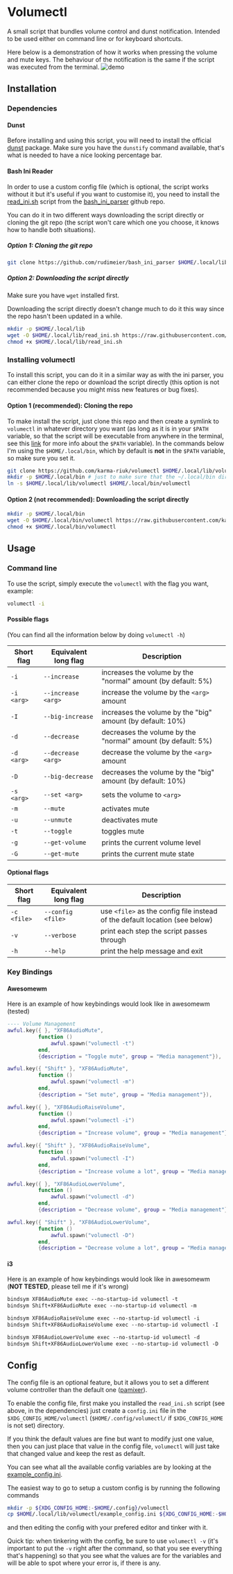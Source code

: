 # Volumectl
A small script that bundles volume control and dunst notification. Intended to be used either on command line or for keyboard shortcuts.

Here below is a demonstration of how it works when pressing the volume and mute
keys. The behaviour of the notification is the same if the script was executed
from the terminal.
![demo](./volumectl_demo.gif)

## Installation

### Dependencies

#### Dunst
Before installing and using this script, you will need to install the official 
[dunst](https://wiki.archlinux.org/title/Dunst) package.
Make sure you have the `dunstify` command available, that's what is needed to
have a nice looking percentage bar.

#### Bash Ini Reader

In order to use a custom config file (which is optional, the script works
without it but it's useful if you want to customise it), you need to install the
[read_ini.sh](https://raw.githubusercontent.com/rudimeier/bash_ini_parser/master/read_ini.sh)
script from the [bash_ini_parser](https://github.com/rudimeier/bash_ini_parser)
github repo.

You can do it in two different ways downloading the script directly or cloning
the git repo (the script won't care which one you choose, it knows how to handle
both situations).

##### Option 1: Cloning the git repo
```bash
git clone https://github.com/rudimeier/bash_ini_parser $HOME/.local/lib/bash_ini_parser
```

##### Option 2: Downloading the script directly
Make sure you have `wget` installed first. 

Downloading the script directly doesn't change much to do it this way since the
repo hasn't been updated in a while.

```bash
mkdir -p $HOME/.local/lib
wget -O $HOME/.local/lib/read_ini.sh https://raw.githubusercontent.com/rudimeier/bash_ini_parser/master/read_ini.sh
chmod +x $HOME/.local/lib/read_ini.sh
```


### Installing volumectl
To install this script, you can do it in a similar way as with the ini parser, you
can either clone the repo or download the script directly (this option is not recommended
because you might miss new features or bug fixes).

#### Option 1 (recommended): Cloning the repo
To make install the script, just clone this repo and then create a symlink to
`volumectl` in whatever directory you want (as long as it is in your `$PATH`
variable, so that the script will be executable from anywhere in the terminal,
see this [link](https://www.tecmint.com/set-path-variable-linux-permanently/)
for more info about the `$PATH` variable). In the commands below I'm using the
`$HOME/.local/bin`, which by default is **not** in the `$PATH` variable, so make
sure you set it.

```bash
git clone https://github.com/karma-riuk/volumectl $HOME/.local/lib/volumectl
mkdir -p $HOME/.local/bin # just to make sure that the ~/.local/bin directory exists
ln -s $HOME/.local/lib/volumectl $HOME/.local/bin/volumectl
```

#### Option 2 (not recommended): Downloading the script directly

```bash
mkdir -p $HOME/.local/bin
wget -O $HOME/.local/bin/volumectl https://raw.githubusercontent.com/karma-riuk/volumectl/master/volumectl
chmod +x $HOME/.local/bin/volumectl
```


## Usage

### Command line

To use the script, simply execute the `volumectl` with the flag you want,
example:
```bash
volumectl -i
```

#### Possible flags
(You can find all the information below by doing `volumectl -h`)

|Short flag | Equivalent long flag |Description|
|-----|-----|-----|
|`-i` | `--increase` | increases the volume by the "normal" amount (by default: 5%) |
|`-i <arg>` | `--increase <arg>` |  increase the volume by the `<arg>` amount |
|`-I` | `--big-increase` | increases the volume by the "big" amount (by default: 10%) |
|`-d` | `--decrease` | decreases the volume by the "normal" amount (by default: 5%) |
|`-d <arg>` | `--decrease <arg>` |  decrease the volume by the `<arg>` amount |
|`-D` | `--big-decrease` | decreases the volume by the "big" amount (by default: 10%) |
|`-s <arg>` | `--set <arg>` | sets the volume to `<arg>` |
|`-m` | `--mute` | activates mute |
|`-u` | `--unmute` | deactivates mute |
|`-t` | `--toggle` | toggles mute |
|`-g` | `--get-volume` | prints the current volume level |
|`-G` | `--get-mute` | prints the current mute state |


#### Optional flags
|Short flag | Equivalent long flag |Description|
|-----|-----|-----|
|`-c <file>` | `--config <file>` | use `<file>` as the config file instead of the default location (see below) |
|`-v` | `--verbose` | print each step the script passes through |
|`-h` | `--help` | print the help message and exit |

### Key Bindings

#### Awesomewm
Here is an example of how keybindings would look like in awesomewm (tested)

```lua
---- Volume Management
awful.key({ }, "XF86AudioMute",
          function ()
              awful.spawn("volumectl -t")
          end,
          {description = "Toggle mute", group = "Media management"}),

awful.key({ "Shift" }, "XF86AudioMute",
          function ()
              awful.spawn("volumectl -m")
          end,
          {description = "Set mute", group = "Media management"}),

awful.key({ }, "XF86AudioRaiseVolume",
          function ()
              awful.spawn("volumectl -i")
          end,
          {description = "Increase volume", group = "Media management"}),

awful.key({ "Shift" }, "XF86AudioRaiseVolume",
          function ()
              awful.spawn("volumectl -I")
          end,
          {description = "Increase volume a lot", group = "Media management"}),

awful.key({ }, "XF86AudioLowerVolume",
          function ()
              awful.spawn("volumectl -d")
          end,
          {description = "Decrease volume", group = "Media management"}),

awful.key({ "Shift" }, "XF86AudioLowerVolume",
          function ()
              awful.spawn("volumectl -D")
          end,
          {description = "Decrease volume a lot", group = "Media management"}),
```

#### i3

Here is an example of how keybindings would look like in awesomewm (**NOT TESTED**, please tell me if it's wrong)

```i3
bindsym XF86AudioMute exec --no-startup-id volumectl -t
bindsym Shift+XF86AudioMute exec --no-startup-id volumectl -m

bindsym XF86AudioRaiseVolume exec --no-startup-id volumectl -i
bindsym Shift+XF86AudioRaiseVolume exec --no-startup-id volumectl -I

bindsym XF86AudioLowerVolume exec --no-startup-id volumectl -d
bindsym Shift+XF86AudioLowerVolume exec --no-startup-id volumectl -D
```

## Config

The config file is an optional feature, but it allows you to set a different
volume controller than the default one ([pamixer](https://github.com/cdemoulins/pamixer)).

To enable the config file, first make you installed the `read_ini.sh` script
(see above, in the dependencies) just create a `config.ini` file in the
`$XDG_CONFIG_HOME/volumectl` (`$HOME/.config/volumectl/` if `$XDG_CONFIG_HOME`
is not set) directory.

If you think the default values are fine but want to modify just one value,
then you can just place that value in the config file, `volumectl` will just
take that changed value and keep the rest as default.

You can see what all the available config variables are by looking at the
[example_config.ini](./example_config.ini).

The easiest way to go to setup a custom config is by running the following commands
```bash
mkdir -p ${XDG_CONFIG_HOME:-$HOME/.config}/volumectl
cp $HOME/.local/lib/volumectl/example_config.ini ${XDG_CONFIG_HOME:-$HOME/.config}/volumectl/config.ini
```
and then editing the config with your prefered editor and tinker with it.

Quick tip: when tinkering with the config, be sure to use `volumectl -v` (it's
important to put the `-v` right after the command, so that you see everything
that's happening) so that you see what the values are for the variables and
will be able to spot where your error is, if there is any.





